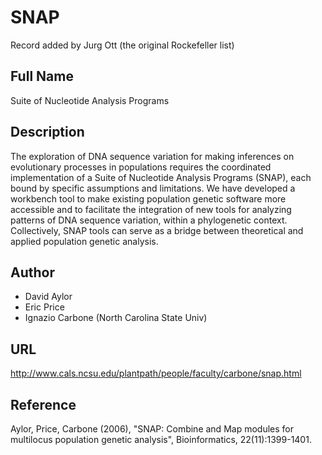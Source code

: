 # SNAP
Record added by Jurg Ott (the original Rockefeller list)

## Full Name
Suite of Nucleotide Analysis Programs

## Description
The exploration of DNA sequence variation for making inferences on evolutionary processes in populations requires the coordinated implementation of a Suite of Nucleotide Analysis Programs (SNAP), each bound by specific assumptions and limitations. We have developed a workbench tool to make existing population genetic software more accessible and to facilitate the integration of new tools for analyzing patterns of DNA sequence variation, within a phylogenetic context. Collectively, SNAP tools can serve as a bridge between theoretical and applied population genetic analysis.

## Author
* David Aylor
* Eric Price
* Ignazio Carbone (North Carolina State Univ)

## URL
http://www.cals.ncsu.edu/plantpath/people/faculty/carbone/snap.html

## Reference
Aylor, Price, Carbone (2006), "SNAP: Combine and Map modules for multilocus population genetic analysis", Bioinformatics, 22(11):1399-1401.